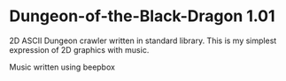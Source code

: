# Dungeon-of-the-Black-Dragon 1.01 
2D ASCII Dungeon crawler written in standard library. This is my simplest expression of 2D graphics with music. 

Music written using beepbox 
